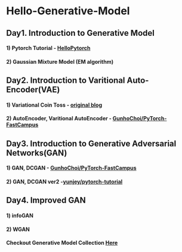 
# Hello-Generative-Model

## Day1. Introduction to Generative Model

#### 1) Pytorch Tutorial - [HelloPytorch](https://github.com/InsuJeon/HelloPyTorch)
#### 2) Gaussian Mixture Model (EM algorithm)


## Day2. Introduction to Varitional Auto-Encoder(VAE)
#### 1) Variational Coin Toss - [original blog](http://www.openias.org/variational-coin-toss)
#### 2) AutoEncoder, Varitional AutoEncoder - [GunhoChoi/PyTorch-FastCampus](https://github.com/GunhoChoi/PyTorch-FastCampus/tree/master/08_Autoencoder)

## Day3. Introduction to Generative Adversarial Networks(GAN)
#### 1) GAN, DCGAN - [GunhoChoi/PyTorch-FastCampus](https://github.com/GunhoChoi/PyTorch-FastCampus/tree/master/09_GAN)
#### 2) GAN, DCGAN ver2 -[yunjey/pytorch-tutorial](https://github.com/yunjey/pytorch-tutorial)

## Day4. Improved GAN
#### 1) infoGAN
#### 2) WGAN
#### Checkout Generative Model Collection [Here](https://github.com/znxlwm/pytorch-generative-model-collections)
